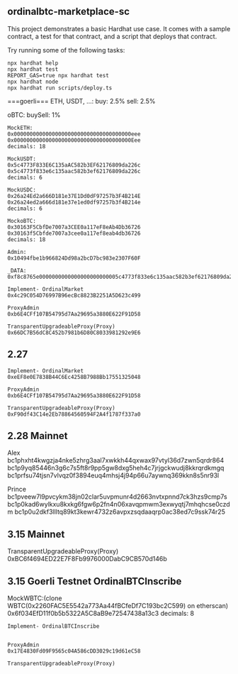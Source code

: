 ## ordinalbtc-marketplace-sc

This project demonstrates a basic Hardhat use case. It comes with a sample contract, a test for that contract, and a script that deploys that contract.

Try running some of the following tasks:

```shell
npx hardhat help
npx hardhat test
REPORT_GAS=true npx hardhat test
npx hardhat node
npx hardhat run scripts/deploy.ts
```

===goerli===
ETH, USDT, ...: 
buy: 2.5% sell: 2.5%

oBTC:
buySell: 1%

```
MockETH:
0x0000000000000000000000000000000000000eee
0x0000000000000000000000000000000000000Eee
decimals: 18

MockUSDT: 
0x5c4773F833E6C135aAC582b3EF62176809da226c
0x5c4773f833e6c135aac582b3ef62176809da226c
decimals: 6

MockUSDC: 
0x26a24Ed2a666D181e37E1Dd0dF97257b3F4B214E
0x26a24ed2a666d181e37e1ed0df97257b3f4B214e
decimals: 6

MockoBTC: 
0x30163F5CbfDe7007a3CEE0a117eF8eAb4Db36726
0x30163f5Cbfde7007a3cee0a117ef8eab4db36726
decimals: 18

Admin: 
0x10494fbe1b966824Dd98a2bcD7bc983e2307F60F

_DATA: 0xf8c8765e0000000000000000000000005c4773f833e6c135aac582b3ef62176809da226c00000000000000000000000026a24ed2a666d181e37e1dd0df97257b3f4b214e00000000000000000000000030163f5cbfde7007a3cee0a117ef8eab4db3672600000000000000000000000010494fbe1b966824dd98a2bcd7bc983e2307f60f
```

```
Implement- OrdinalMarket
0x4c29C054D76997B96ecBc8823B2251A5D623c499

ProxyAdmin
0xb6E4CFf107B54795d7Aa29695a3880E622F91D58

TransparentUpgradeableProxy(Proxy)
0x66DC7B56dC8C452b7981b6D80C8033981292e9E6
```

## 2.27
```
Implement- OrdinalMarket
0xeEF8e0E7838B44C6Ec4258B7988Bb17551325048

ProxyAdmin
0xb6E4CFf107B54795d7Aa29695a3880E622F91D58

TransparentUpgradeableProxy(Proxy)
0xF90df43C14e2Eb78864560594F2A4f1787f337a0
```

## 2.28 Mainnet
Alex
bc1phxht4kwgzja4nke5zhrg3aal7xwkkh44qxwax97vtyl36d7zwn5qrdr864
bc1p9yq85446n3g6c7s5ft8r9pp5gw8dxg5heh4c7jrjgckwudj8kkrqrdkmgq
bc1prfsu74tjsn7vlvqz0f3894euq4mhsj4j94p66u7aywnq369kkn8s5nr93l

Prince
bc1pveew7l9pvcykm38jn02clar5uvpmunr4d2663nvtxpnnd7ck3hzs9cmp7s
bc1p0kad6wylkxu8kxkg6fgw6p2fn4n06xavqpmwm3exwyqtj7mhqhcse0czdm
bc1p0u2dkf3llltq89kt3kewr4732z6avpxzsqdaaqrp0ac38ed7c9ssk74r25

## 3.15 Mainnet
TransparentUpgradeableProxy(Proxy)
0xBC6f4694ED22E7F8Fb9976000DabC9CB570d146b

## 3.15 Goerli Testnet OrdinalBTCInscribe
MockWBTC:(clone WBTC(0x2260FAC5E5542a773Aa44fBCfeDf7C193bc2C599) on etherscan)
0x6f034EfD11f0b5b5322A5C8aB9e72547438a13c3
decimals: 8

```
Implement- OrdinalBTCInscribe


ProxyAdmin
0x17E4830Fd09F9565c04A586cDD3029c19d61eC58

TransparentUpgradeableProxy(Proxy)

```